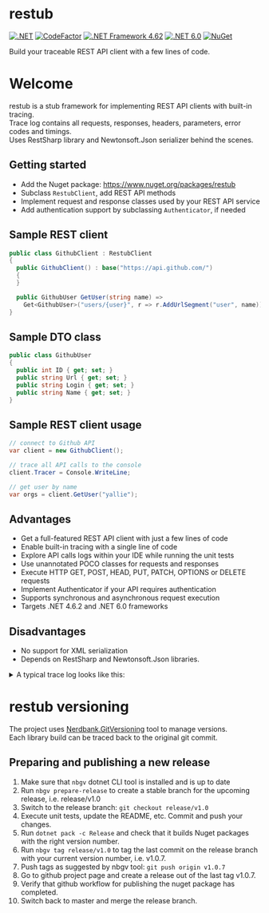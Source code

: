 # restub

[![.NET](https://github.com/restub/restub/actions/workflows/dotnet.yml/badge.svg)](https://github.com/restub/restub/actions/workflows/dotnet.yml)
[![CodeFactor](https://www.codefactor.io/repository/github/restub/restub/badge)](https://www.codefactor.io/repository/github/restub/restub)
[![.NET Framework 4.62](https://img.shields.io/badge/.net-v4.62-yellow)](https://dotnet.microsoft.com/en-us/download/dotnet-framework/net462)
[![.NET 6.0](https://img.shields.io/badge/.net-v6.0-orange)](https://dotnet.microsoft.com/en-us/download/dotnet/6.0)
[![NuGet](https://img.shields.io/nuget/v/restub.svg)](https://nuget.org/packages/restub)

Build your traceable REST API client with a few lines of code.

# Welcome

restub is a stub framework for implementing REST API clients with built-in tracing.  
Trace log contains all requests, responses, headers, parameters, error codes and timings.  
Uses RestSharp library and Newtonsoft.Json serializer behind the scenes.

## Getting started

* Add the Nuget package: https://www.nuget.org/packages/restub
* Subclass `RestubClient`, add REST API methods
* Implement request and response classes used by your REST API service
* Add authentication support by subclassing `Authenticator`, if needed

## Sample REST client

```c#
public class GithubClient : RestubClient
{
  public GithubClient() : base("https://api.github.com/")
  { 
  }

  public GithubUser GetUser(string name) =>
    Get<GithubUser>("users/{user}", r => r.AddUrlSegment("user", name));
}
```

## Sample DTO class

```c#
public class GithubUser
{
  public int ID { get; set; }
  public string Url { get; set; }
  public string Login { get; set; }
  public string Name { get; set; }
}
```

## Sample REST client usage

```c#
// connect to Github API
var client = new GithubClient();

// trace all API calls to the console
client.Tracer = Console.WriteLine;

// get user by name
var orgs = client.GetUser("yallie");
```

## Advantages

* Get a full-featured REST API client with just a few lines of code
* Enable built-in tracing with a single line of code
* Explore API calls logs within your IDE while running the unit tests
* Use unannotated POCO classes for requests and responses
* Execute HTTP GET, POST, HEAD, PUT, PATCH, OPTIONS or DELETE requests
* Implement Authenticator if your API requires authentication
* Supports synchronous and asynchronous request execution
* Targets .NET 4.6.2 and .NET 6.0 frameworks

## Disadvantages

* No support for XML serialization
* Depends on RestSharp and Newtonsoft.Json libraries.

<details>
  <summary>A typical trace log looks like this:</summary>
    
```c
// GetAuthToken
-> POST https://api.edu.cdek.ru/v2/oauth/token?parameters
headers: {
  X-ApiClientName = restub v0.1.6.37278
  X-ApiMethodName = GetAuthToken
  Accept = application/json, text/json, text/x-json, text/javascript, application/xml, text/xml
  Content-type = application/json
}
body: null

<- OK 200 (OK) https://api.edu.cdek.ru/v2/oauth/token?parameters
timings: {
  started: 2022-09-23 19:51:16
  elapsed: 0:00:00.719
}
headers: {
  Transfer-Encoding = chunked
  Connection = keep-alive
  Keep-Alive = timeout=15
  Vary = Accept-Encoding
  Pragma = no-cache
  X-Content-Type-Options = nosniff
  X-XSS-Protection = 1; mode=block
  X-Frame-Options = DENY
  Content-Encoding = 
  Cache-Control = no-store
  Content-Type = application/json;charset=utf-8
  Date = Fri, 23 Sep 2022 16:51:18 GMT
  Server = QRATOR
}
body: {
  "access_token": "eyJhbGciOiJSUzI1Ni....eq62ZCji34UPjozvWCUXv16ZvTA",
  "token_type": "bearer",
  "expires_in": 3599,
  "scope": "order:all payment:all",
  "jti": "be19866f-0d95-4287-b1ff-cad84e113c3c"
}

// GetRegions
-> GET https://api.edu.cdek.ru/v2/location/regions?size=3&page=2
headers: {
  X-ApiClientName = restub v0.1.6.37278
  X-ApiMethodName = GetRegions
  Authorization = Bearer eyJhbGciOiJSUzI1Ni....eq62ZCji34UPjozvWCUXv16ZvTA
  Accept = application/json, text/json, text/x-json, text/javascript, application/xml, text/xml
}

<- OK 200 (OK) https://api.edu.cdek.ru/v2/location/regions?size=3&page=2
timings: {
  started: 2022-09-23 19:55:56
  elapsed: 0:00:00.859
}
headers: {
  Transfer-Encoding = chunked
  Connection = keep-alive
  Keep-Alive = timeout=15
  Vary = Accept-Encoding
  X-Content-Type-Options = nosniff
  X-XSS-Protection = 1; mode=block
  Pragma = no-cache
  X-Frame-Options = DENY
  Content-Encoding = 
  Cache-Control = no-cache, no-store, max-age=0, must-revalidate
  Content-Type = application/json
  Date = Fri, 23 Sep 2022 16:55:58 GMT
  Expires = 0
  Server = QRATOR
}
body: [
  {
    "country_code": "FR",
    "country": "Франция",
    "region": "Марна",
    "region_code": 590
  },
  {
    "country_code": "JP",
    "country": "Япония",
    "region": "Фукусима",
    "region_code": 855
  },
  {
    "country_code": "FR",
    "country": "Франция",
    "region": "Ло и Гаронна",
    "region_code": 560
  }
]

// GetRegions
-> GET https://api.edu.cdek.ru/v2/location/regions?page=3
headers: {
  X-ApiClientName = restub v0.1.6.37278
  X-ApiMethodName = GetRegions
  Authorization = Bearer eyJhbGciOiJSUzI1Ni....eq62ZCji34UPjozvWCUXv16ZvTA
  Accept = application/json, text/json, text/x-json, text/javascript, application/xml, text/xml
}

<- ERROR 400 (BadRequest) https://api.edu.cdek.ru/v2/location/regions?page=3
timings: {
  started: 2022-09-23 19:51:17
  elapsed: 0:00:00.078
}
headers: {
  Transfer-Encoding = chunked
  Connection = keep-alive
  Keep-Alive = timeout=15
  X-Content-Type-Options = nosniff
  X-XSS-Protection = 1; mode=block
  Pragma = no-cache
  X-Frame-Options = DENY
  Cache-Control = no-cache, no-store, max-age=0, must-revalidate
  Content-Type = application/json
  Date = Fri, 23 Sep 2022 16:51:19 GMT
  Expires = 0
  Server = QRATOR
}
body: {
  "errors": [
    {
      "code": "v2_field_is_empty",
      "message": "[size] is empty"
    }
  ]
}
```
</details>

# restub versioning

The project uses [Nerdbank.GitVersioning](https://github.com/dotnet/Nerdbank.GitVersioning) tool to manage versions.  
Each library build can be traced back to the original git commit.

## Preparing and publishing a new release

1. Make sure that `nbgv` dotnet CLI tool is installed and is up to date
2. Run `nbgv prepare-release` to create a stable branch for the upcoming release, i.e. release/v1.0
3. Switch to the release branch: `git checkout release/v1.0`
4. Execute unit tests, update the README, etc. Commit and push your changes.
5. Run `dotnet pack -c Release` and check that it builds Nuget packages with the right version number.
6. Run `nbgv tag release/v1.0` to tag the last commit on the release branch with your current version number, i.e. v1.0.7.
7. Push tags as suggested by nbgv tool: `git push origin v1.0.7`
8. Go to github project page and create a release out of the last tag v1.0.7.
9. Verify that github workflow for publishing the nuget package has completed.
10. Switch back to master and merge the release branch.
